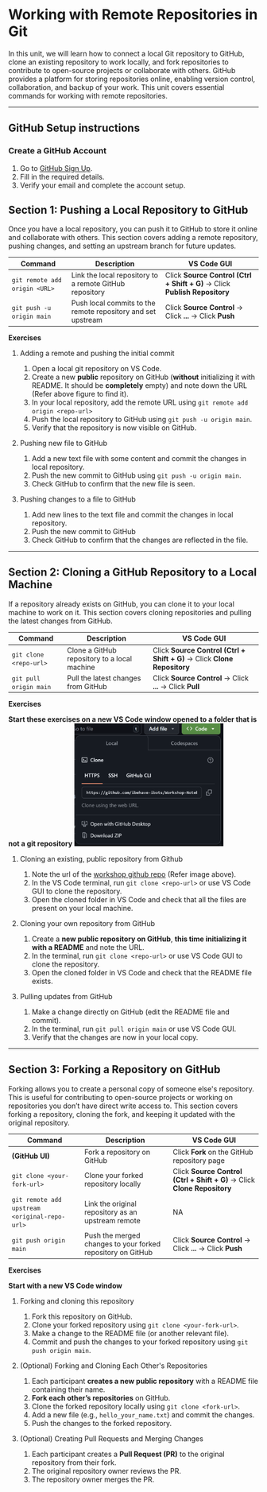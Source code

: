 # Working with Remote Repositories in Git  

In this unit, we will learn how to connect a local Git repository to GitHub, clone an existing repository to work locally, and fork repositories to contribute to open-source projects or collaborate with others. GitHub provides a platform for storing repositories online, enabling version control, collaboration, and backup of your work. This unit covers essential commands for working with remote repositories.  

---

## GitHub Setup instructions 

### Create a GitHub Account  

1. Go to [GitHub Sign Up](https://github.com/signup).  
2. Fill in the required details.  
3. Verify your email and complete the account setup.  

## Section 1: Pushing a Local Repository to GitHub

Once you have a local repository, you can push it to GitHub to store it online and collaborate with others. This section covers adding a remote repository, pushing changes, and setting an upstream branch for future updates.  

| Command                           | Description                                              | VS Code GUI |
|-----------------------------------|----------------------------------------------------------|-------------|
| `git remote add origin <URL>`     | Link the local repository to a remote GitHub repository | Click **Source Control (Ctrl + Shift + G)** → Click **Publish Repository** |
| `git push -u origin main`         | Push local commits to the remote repository and set upstream | Click **Source Control** → Click **...** → Click **Push** |

**Exercises**  

1. Adding a remote and pushing the initial commit  
   1. Open a local git repository on VS Code.
   2. Create a new **public** repository on GitHub (**without** initializing it with README. It should be **completely** empty) and note down the URL (Refer above figure to find it). 
   3. In your local repository, add the remote URL using `git remote add origin <repo-url>`
   4. Push the local repository to GitHub using `git push -u origin main`.  
   5. Verify that the repository is now visible on GitHub.  

2. Pushing new file to GitHub  
   1. Add a new text file with some content and commit the changes in local repository.  
   2. Push the new commit to GitHub using `git push -u origin main`.  
   3. Check GitHub to confirm that the new file is seen.

3. Pushing changes to a file to GitHub
   1. Add new lines to the text file and commit the changes in local repository.
   2. Push the new commit to GitHub
   3. Check GitHub to confirm that the changes are reflected in the file. 

---

## Section 2: Cloning a GitHub Repository to a Local Machine  

If a repository already exists on GitHub, you can clone it to your local machine to work on it. This section covers cloning repositories and pulling the latest changes from GitHub.  

| Command                           | Description                                    | VS Code GUI |
|-----------------------------------|------------------------------------------------|-------------|
| `git clone <repo-url>`           | Clone a GitHub repository to a local machine  | Click **Source Control (Ctrl + Shift + G)** → Click **Clone Repository** |
| `git pull origin main`           | Pull the latest changes from GitHub           | Click **Source Control** → Click **...** → Click **Pull** |

**Exercises**  

**Start these exercises on a new VS Code window opened to a folder that is not a git repository**
<img src="images/url.png" alt="a" width="300">

1. Cloning an existing, public repository from Github
   1. Note the url of the [workshop github repo](https://github.com/ibehave-ibots/iBOTS-Essential-Computer-Tools-for-Researchers-Workshop) (Refer image above).
   2. In the VS Code terminal, run `git clone <repo-url>` or use VS Code GUI to clone the repository. 
   3. Open the cloned folder in VS Code and check that all the files are present on your local machine.

2. Cloning your own repository from GitHub  
   1. Create a **new public repository on GitHub**, **this time initializing it with a README** and note the URL. 
   2. In the terminal, run `git clone <repo-url>` or use VS Code GUI to clone the repository. 
   3. Open the cloned folder in VS Code and check that the README file exists.  

3. Pulling updates from GitHub  
   1. Make a change directly on GitHub (edit the README file and commit).  
   2. In the terminal, run `git pull origin main` or use VS Code GUI.  
   3. Verify that the changes are now in your local copy.  

---

## Section 3: Forking a Repository on GitHub  

Forking allows you to create a personal copy of someone else's repository. This is useful for contributing to open-source projects or working on repositories you don’t have direct write access to. This section covers forking a repository, cloning the fork, and keeping it updated with the original repository.  

| Command                                      | Description                                                  | VS Code GUI |
|----------------------------------------------|--------------------------------------------------------------|-------------|
| **(GitHub UI)**                              | Fork a repository on GitHub                                  | Click **Fork** on the GitHub repository page |
| `git clone <your-fork-url>`                  | Clone your forked repository locally                        | Click **Source Control (Ctrl + Shift + G)** → Click **Clone Repository** |
| `git remote add upstream <original-repo-url>` | Link the original repository as an upstream remote          | NA |
| `git push origin main`                        | Push the merged changes to your forked repository on GitHub | Click **Source Control** → Click **...** → Click **Push** |

**Exercises**  

**Start with a new VS Code window**

1. Forking and cloning this repository  
   1. Fork this repository on GitHub.  
   2. Clone your forked repository using `git clone <your-fork-url>`.  
   3. Make a change to the README file (or another relevant file).  
   4. Commit and push the changes to your forked repository using `git push origin main`.  

2. (Optional) Forking and Cloning Each Other's Repositories  
   1. Each participant **creates a new public repository** with a README file containing their name.  
   2. **Fork each other’s repositories** on GitHub.  
   3. Clone the forked repository locally using `git clone <fork-url>`.  
   4. Add a new file (e.g., `hello_your_name.txt`) and commit the changes.  
   5. Push the changes to the forked repository.  

3. (Optional) Creating Pull Requests and Merging Changes  
   1. Each participant creates a **Pull Request (PR)** to the original repository from their fork.  
   2. The original repository owner reviews the PR.  
   3. The repository owner merges the PR.  